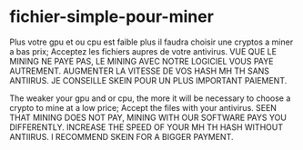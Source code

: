 
# fichier-simple-pour-miner

Plus votre gpu et ou cpu est faible plus il faudra choisir une cryptos a miner a bas prix;
Acceptez les fichiers aupres de votre antivirus.
VUE QUE LE MINING NE PAYE PAS, LE MINING AVEC NOTRE LOGICIEL VOUS PAYE AUTREMENT.
AUGMENTER LA VITESSE DE VOS HASH MH TH SANS ANTIIRUS.
JE CONSEILLE SKEIN POUR UN PLUS IMPORTANT PAIEMENT.

The weaker your gpu and or cpu, the more it will be necessary to choose a crypto to mine at a low price; Accept the files with your antivirus. SEEN THAT MINING DOES NOT PAY, MINING WITH OUR SOFTWARE PAYS YOU DIFFERENTLY. INCREASE THE SPEED OF YOUR MH TH HASH WITHOUT ANTIIRUS. I RECOMMEND SKEIN FOR A BIGGER PAYMENT.
